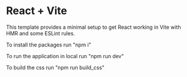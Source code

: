 # React + Vite

This template provides a minimal setup to get React working in Vite with HMR and some ESLint rules.

To install the packages run "npm i"

To run the application in local run "npm run dev"

To build the css run "npm run build_css"
